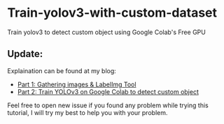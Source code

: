 # Train-yolov3-with-custom-dataset
Train yolov3 to detect custom object using Google Colab's Free GPU

## Update:

Explaination can be found at my blog:
- [Part 1: Gathering images & LabelImg Tool](https://articlearn.id/vngla21/articles/1469008f-how-to-train-yolov3-on-google-colab-to-de/)
- [Part 2: Train YOLOv3 on Google Colab to detect custom object](https://articlearn.id/vngla21/articles/e5571bb0-how-to-train-yolov3-on-google-colab-to-de/)

Feel free to open new issue if you found any problem while trying this tutorial, I will try my best to help you with your problem.

